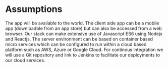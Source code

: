 # Assumptions

The app will be available to the world.
The client side app can be a mobile app (downloadble from an app store) but can also be accessed from a web browser.
Our stack can make extensive use of Javascript ES6 using Nodejs and Reactjs.
The server environment can be based on container based micro services which can be configured to run within a cloud based platform such as AWS, Azure or Google Cloud.
For continous integration we will use a Git repository and link to Jenkins to facilitate our deployments to our cloud services.

